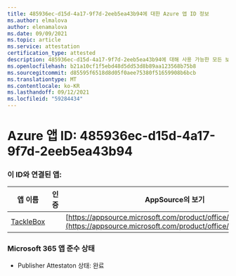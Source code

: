 ```yaml
---
title: 485936ec-d15d-4a17-9f7d-2eeb5ea43b94에 대한 Azure 앱 ID 정보
ms.author: elmalova
author: elenamalova
ms.date: 09/09/2021
ms.topic: article
ms.service: attestation
certification_type: attested
description: 485936ec-d15d-4a17-9f7d-2eeb5ea43b94에 대해 사용 가능한 모든 보안 및 규정 준수 정보입니다.
ms.openlocfilehash: b21a10cf1f5ebd48d5dd53d8b89aa123568b75b8
ms.sourcegitcommit: d85595f6518d8d05f0aee75380f51659908b6bcb
ms.translationtype: MT
ms.contentlocale: ko-KR
ms.lasthandoff: 09/12/2021
ms.locfileid: "59284434"
---
```

# <a name="azure-app-id-485936ec-d15d-4a17-9f7d-2eeb5ea43b94"></a>Azure 앱 ID: 485936ec-d15d-4a17-9f7d-2eeb5ea43b94


### <a name="apps-associated-with-this-id"></a>이 ID와 연결된 앱:
| **앱 이름** | **인증** | **AppSource의 보기** |
|--------------|---------------|-----------------------|
| [TackleBox](https://docs.microsoft.com/microsoft-365-app-certification/forward/WA200002310) |  | [https://appsource.microsoft.com/product/office/WA200002310](https://appsource.microsoft.com/product/office/WA200002310) |

### <a name="microsoft-365-app-compliance-status"></a>Microsoft 365 앱 준수 상태
- Publisher Attestaton 상태: 완료

